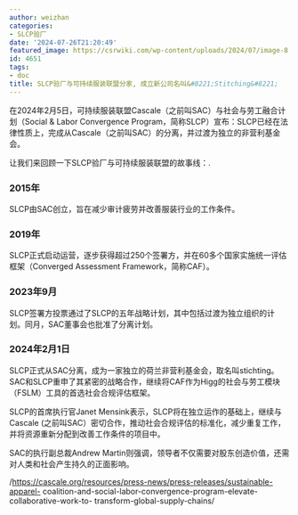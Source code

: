 ```yaml
---
author: weizhan
categories:
- SLCP验厂
date: '2024-07-26T21:20:49'
featured_image: https://csrwiki.com/wp-content/uploads/2024/07/image-8.png
id: 4651
tags:
- doc
title: SLCP验厂与可持续服装联盟分家, 成立新公司名叫&#8221;Stitching&#8221;
---
```


在2024年2月5日，可持续服装联盟Cascale（之前叫SAC）与社会与劳工融合计划（Social & Labor Convergence
Program，简称SLCP）宣布：SLCP已经在法律性质上，完成从Cascale（之前叫SAC）的分离，并过渡为独立的非营利基金会。

让我们来回顾一下SLCP验厂与可持续服装联盟的故事线：.

### 2015年

SLCP由SAC创立，旨在减少审计疲劳并改善服装行业的工作条件。

### 2019年

SLCP正式启动运营，逐步获得超过250个签署方，并在60多个国家实施统一评估框架（Converged Assessment
Framework，简称CAF）。

### 2023年9月

SLCP签署方投票通过了SLCP的五年战略计划，其中包括过渡为独立组织的计划。同月，SAC董事会也批准了分离计划。

### 2024年2月1日

SLCP正式从SAC分离，成为一家独立的荷兰非营利基金会，取名叫stichting。SAC和SLCP重申了其紧密的战略合作，继续将CAF作为Higg的社会与劳工模块（FSLM）工具的首选社会合规评估框架。

SLCP的首席执行官Janet Mensink表示，SLCP将在独立运作的基础上，继续与Cascale
(之前叫SAC）密切合作，推动社会合规评估的标准化，减少重复工作，并将资源重新分配到改善工作条件的项目中。

SAC的执行副总裁Andrew Martin则强调，领导者不仅需要对股东创造价值，还需对人类和社会产生持久的正面影响。

/https://cascale.org/resources/press-news/press-releases/sustainable-apparel-
coalition-and-social-labor-convergence-program-elevate-collaborative-work-to-
transform-global-supply-chains/

